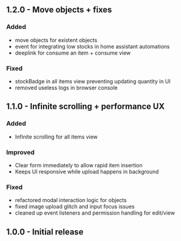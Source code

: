 ## 1.2.0 - Move objects + fixes

### Added

- move objects for existent objects
- event for integrating low stocks in home assistant automations
- deeplink for consume an item + consume view

### Fixed

- stockBadge in all items view preventing updating quantity in UI
- removed useless logs in browser console

## 1.1.0 - Infinite scrolling + performance UX

### Added

- Infinite scrolling for all items view

### Improved

- Clear form immediately to allow rapid item insertion
- Keeps UI responsive while upload happens in background

### Fixed

- refactored modal interaction logic for objects
- fixed image upload glitch and input focus issues
- cleaned up event listeners and permission handling for edit/view

## 1.0.0 - Initial release
